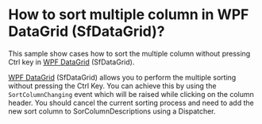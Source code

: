 # How to sort multiple column in WPF DataGrid (SfDataGrid)?

This sample show cases how to sort the multiple column without pressing Ctrl key in [WPF DataGrid](https://www.syncfusion.com/wpf-controls/datagrid) (SfDataGrid).

[WPF DataGrid](https://www.syncfusion.com/wpf-controls/datagrid) (SfDataGrid) allows you to perform the multiple sorting without pressing the Ctrl Key. You can achieve this by using the `SortColumnChanging` event which will be raised while clicking on the column header. You should cancel the current sorting process and need to add the new sort column to SorColumnDescriptions using a Dispatcher.